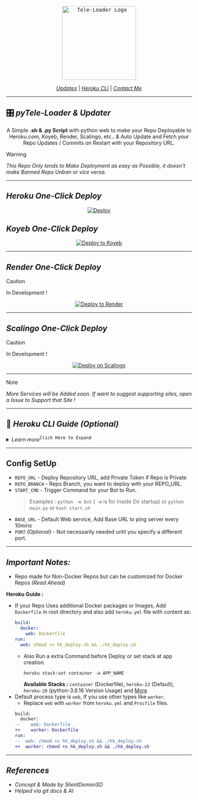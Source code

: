<div align="center">
    <a href="https://github.com/Yyg-Masamba/CMT-Loader">
        <kbd>
            <img width="200" src="https://telegra.ph/file/2dd694fa7318e79df3423.jpg" alt="Tele-Loader Logo">
        </kbd>
    </a>
    <br>
    
[_Updates_](https://t.me/+nkuYM3I6SecxMjNl) | [_Heroku CLI_](#-heroku-cli-guide-optional)  |  [_Contact Me_](https://t.me/+nkuYM3I6SecxMjNl)
    
</div> 

---

## 🎛 ***pyTele-Loader & Updater***

<div align="center">
  
A Simple **.sh & .py Script** with python web to make your Repo Deployable to Heroku.com, Koyeb, Render, Scalingo, etc.. & Auto Update and Fetch your Repo Updates / Commits on Restart with your Repository URL.

</div>

> [!WARNING]
> _This Repo Only tends to Make Deployment as easy as Possible, it doesn't make Banned Repo Unban or vice versa._

---

## ***Heroku One-Click Deploy***

<div align="center">
    
[![Deploy](https://www.herokucdn.com/deploy/button.svg)](http://heroku.com/deploy?template=https://github.com/Yyg-Masamba/CMT-Loader)

</div

---

## ***Koyeb One-Click Deploy***

<div align="center">


[![Deploy to Koyeb](https://www.koyeb.com/static/images/deploy/button.svg)](https://app.koyeb.com/deploy?type=git&env[REPO_URL]=%20&env[REPO_BRANCH]=%20&env[START_CMD]=%20&env[BASE_URL]=%20&region=fra&region=par&repository=github.com/Yyg-Masamba/CMT-Loader&branch=main)

</div>

---

## ***Render One-Click Deploy***

> [!CAUTION]
> In Development !

<div align="center">

[![Deploy to Render](https://render.com/images/deploy-to-render-button.svg)](https://render.com/deploy?repo=https://github.com/Yyg-Masamba/CMT-Loader) 

</div>

---

## ***Scalingo One-Click Deploy***

> [!CAUTION]
> In Development !

<div align="center">

[![Deploy on Scalingo](https://cdn.scalingo.com/deploy/button.svg)](https://dashboard.scalingo.com/create/app?source=https://github.com/Yyg-Masamba/CMT-Loader#main)

</div>

---

> [!NOTE]
> _More Services will be Added soon. If want to suggest supporting sites, open a Issue to Support that Site !_

---

## 📑 ***Heroku CLI Guide (Optional)*** 

<details>
    <summary><i>Learn more</i><sup><kbd>Click Here to Expand</kbd></sup></summary>

**Step 1 :** Git clone this Repo and change directory
> Make sure git is Installed in your system or quick run `apt-get install git curl -y`

```shell
git clone https://github.com/SilentDemonSD/pyTele-Loader && cd pyTele-Loader
```

**Step 2 :** Now Install Heroku in your Sytem or checkout Official Heroku Deploy Docs, or Download via `apt-get` or `npm`
> For Android : Use `termux` for CLI usage

```shell
curl https://cli-assets.heroku.com/install.sh | sh
```

**Step 3 :** Login into Heroku and Log In CLI via Browser 

```shell
heroku login 
```

**Step 4 :** Create Heroku App and specify region with App Name

```shell
heroku create --region us APP_NAME
```

**Notes:**
- `--region eu` for Europe Server and `--region us` for United States Server.
- `APP_NAME` should be replaced with your unique app name _(Optional)_. If not given it generates a random name.
- `--stack container` for setting stack to container for Dockerfile.
- `--buildpack heroku/python` for using build slug for repo deploy and build.
- `--team TEAM_NAME` for creating App in Teams

**Step 5 :** Set Local git remote for Heroku.

```shell
heroku git:remote -a APP_NAME
```

**Step 6 :** Setup Config Variables for the script to run.

```shell
heroku config:set REPO_URL=https://github.com/user/repo REPO_BRANCH=main START_CMD="python -m bot"
```

**Step 7 :** Now push to Heroku via git forcefully to build.

```shell
git push heroku main -f
```

**All Heroku CLI Commands :** [Click Here](https://devcenter.heroku.com/articles/heroku-cli-commands#heroku-config-set)

</details>

---

## Config SetUp
- `REPO_URL` - Deploy Repository URL, add Private Token if Repo is Private
- `REPO_BRANCH` - Repo Branch, you want to deploy with your REPO_URL.
- `START_CMD` - Trigger Command for your Bot to Run.
  > Examples : `python -m bot` ( `-m` is for inside Dir startup) or `python main.py` or `bash start.sh`
- `BASE_URL` - Default Web service, Add Base URL to ping server every 10mins
- `PORT` _(Optional)_ - Not necessarily needed until you specify a different port.

---

## ***Important Notes:***
- Repo made for Non-Docker Repos but can be customized for Docker Repos _(Read Ahead)_

**Heroku Guide :**
- If your Repo Uses additional Docker packages or Images, Add `Dockerfile` in root directory and also add `heroku.yml` file with content as:
  ```yaml
  build:
    docker:
      web: Dockerfile
  run:
    web: chmod +x hk_deploy.sh && ./hk_deploy.sh
  ```
  - Also Run a extra Command before Deploy or set stack at app creation.
    ```shell
    heroku stack:set container -a APP_NAME
    ```
    **Available Stacks :** `container` (Dockerfile), `heroku-22` (Default), `heroku-20` (python-3.8.16 Version Usage) and [More](https://devcenter.heroku.com/articles/stack#stack-support-details)
- Default process type is `web`, If you use other types like `worker`.
  - Replace `web` with `worker` from `heroku.yml` and `Procfile` files.
  ```diff
  build:
    docker:
  --    web: Dockerfile
  ++    worker: Dockerfile
  run:
  --  web: chmod +x hk_deploy.sh && ./hk_deploy.sh
  ++  worker: chmod +x hk_deploy.sh && ./hk_deploy.sh
  ```

---

## ***References***
- _Concept & Made by SilentDemonSD_
- _Helped via git docs & AI_
